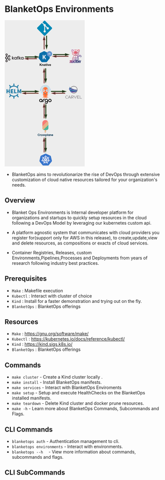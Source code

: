 # BlanketOps Environments

![Image title](images/Screenshot.png)

* BlanketOps aims to revolutionarize the rise of DevOps through extensive customization of cloud native resources tailored for your organization's needs.


## Overview

* Blanket Ops Environments is Internal developer platform for organizations and startups to quickly setup resources in the cloud following a DevOps Model by leveraging our kubernetes custom api.

* A platform agnostic system that communicates with cloud providers you register for(support only for AWS in this release), to create,update,view and delete resources, as compositions or exacts of cloud services. 

* Container Registries, Releases, custom Environments,Pipelines,Processes and Deployments from years of research following industry best practices.

## Prerequisites

* `Make`    : Makefile execution
* `Kubectl` : Interact with cluster of choice
* `Kind`    : Install for a faster demonstration and trying out on the fly.
* `BlanketOps` : BlanketOps offerings

## Resources

* `Make`    : https://gnu.org/software/make/
* `Kubectl` : https://kubernetes.io/docs/reference/kubectl/
* `Kind`    : https://kind.sigs.k8s.io/
* `BlanketOps` : BlanketOps offerings

## Commands

* `make cluster`  - Create a Kind cluster locally .
* `make install`  - Install BlanketOps manifests.
* `make services` - Interact with BlanketOps Enviroments
* `make setup`    - Setup and execute HealthChecks on the BlanketOps installed manifests.
* `make teardown` - Delete Kind cluster and docker prune resources.
* `make -h`       - Learn more about BlanketOps Commands, Subcommands and Flags.


## CLI Commands

* `blanketops auth`   - Authentication management to cli.
* `blanketops environments` -  Interact with environments.
* `blanketops --h  ` -  View more information about commands, subcommands and flags.

## CLI SubCommands

<!-- ## Project layout

    mkdocs.yml    # The configuration file.
    docs/
        index.md  # The documentation homepage.
        ...       # Other markdown pages, images and other files. -->
